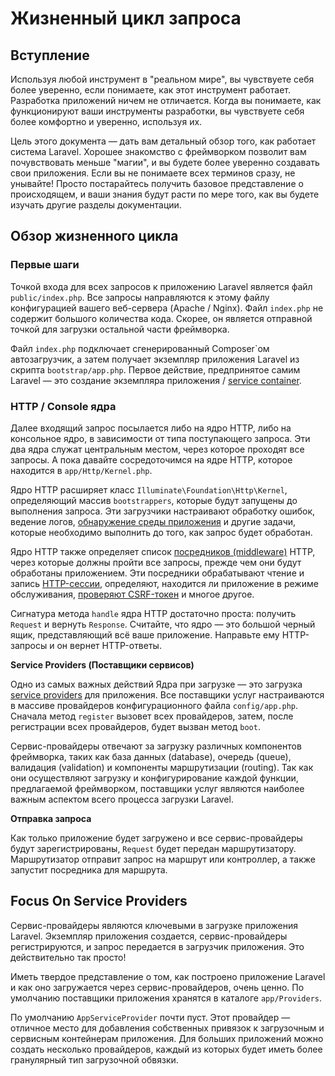 # Жизненный цикл запроса

## Вступление

Используя любой инструмент в "реальном мире", вы чувствуете себя более уверенно, если понимаете, как этот инструмент работает. Разработка приложений ничем не отличается. Когда вы понимаете, как функционируют ваши инструменты разработки, вы чувствуете себя более комфортно и уверенно, используя их.

Цель этого документа — дать вам детальный обзор того, как работает система Laravel. Хорошее знакомство с фреймворком позволит вам почувствовать меньше "магии", и вы будете более уверенно создавать свои приложения. Если вы не понимаете всех терминов сразу, не унывайте! Просто постарайтесь получить базовое представление о происходящем, и ваши знания будут расти по мере того, как вы будете изучать другие разделы документации.

## Обзор жизненного цикла

### Первые шаги

Точкой входа для всех запросов к приложению Laravel является файл `public/index.php`. Все запросы направляются к этому файлу конфигурацией вашего веб-сервера \(Apache / Nginx\). Файл `index.php` не содержит большого количества кода. Скорее, он является отправной точкой для загрузки остальной части фреймворка.

Файл `index.php` подключает сгенерированный Composer\`ом автозагрузчик, а затем получает экземпляр приложения Laravel из скрипта `bootstrap/app.php`. Первое действие, предпринятое самим Laravel — это создание экземпляра приложения / [service container](container.md).

### HTTP / Console ядра

Далее входящий запрос посылается либо на ядро HTTP, либо на консольное ядро, в зависимости от типа поступающего запроса. Эти два ядра служат центральным местом, через которое проходят все запросы. А пока давайте сосредоточимся на ядре HTTP, которое находится в `app/Http/Kernel.php`.

Ядро HTTP расширяет класс `Illuminate\Foundation\Http\Kernel`, определяющий массив `bootstrappers`, которые будут запущены до выполнения запроса. Эти загрузчики настраивают обработку ошибок, ведение логов, [обнаружение среды приложения](../getting-started/configuration.md#environment-configuration) и другие задачи, которые необходимо выполнить до того, как запрос будет обработан.

Ядро HTTP также определяет список [посредников \(middleware\)](../the-basics/middleware.md) HTTP, через которые должны пройти все запросы, прежде чем они будут обработаны приложением. Эти посредники обрабатывают чтение и запись [HTTP-сессии](../the-basics/session.md), определяют, находится ли приложение в режиме обслуживания, [проверяют CSRF-токен](../the-basics/csrf.md) и многое другое.

Сигнатура метода `handle` ядра HTTP достаточно проста: получить `Request` и вернуть `Response`. Считайте, что ядро — это большой черный ящик, представляющий всё ваше приложение. Направьте ему HTTP-запросы и он вернет HTTP-ответы.

**Service Providers \(Поставщики сервисов\)**

Одно из самых важных действий Ядра при загрузке — это загрузка [service providers](providers.md) для приложения. Все поставщики услуг настраиваются в массиве провайдеров конфигурационного файла `config/app.php`. Сначала метод `register` вызовет всех провайдеров, затем, после регистрации всех провайдеров, будет вызван метод `boot`.

Сервис-провайдеры отвечают за загрузку различных компонентов фреймворка, таких как база данных \(database\), очередь \(queue\), валидация \(validation\) и компоненты маршрутизации \(routing\). Так как они осуществляют загрузку и конфигурирование каждой функции, предлагаемой фреймворком, поставщики услуг являются наиболее важным аспектом всего процесса загрузки Laravel.

**Отправка запроса**

Как только приложение будет загружено и все сервис-провайдеры будут зарегистрированы, `Request` будет передан маршрутизатору. Маршрутизатор отправит запрос на маршрут или контроллер, а также запустит посредника для маршрута.

## Focus On Service Providers

Сервис-провайдеры являются ключевыми в загрузке приложения Laravel. Экземпляр приложения создается, сервис-провайдеры регистрируются, и запрос передается в загрузчик приложения. Это действительно так просто!

Иметь твердое представление о том, как построено приложение Laravel и как оно загружается через сервис-провайдеров, очень ценно. По умолчанию поставщики приложения хранятся в каталоге `app/Providers`.

По умолчанию `AppServiceProvider` почти пуст. Этот провайдер — отличное место для добавления собственных привязок к загрузочным и сервисным контейнерам приложения. Для больших приложений можно создать несколько провайдеров, каждый из которых будет иметь более гранулярный тип загрузочной обвязки.

